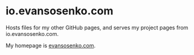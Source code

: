# io.evansosenko.com

Hosts files for my other GitHub pages,
and serves my project pages from io.evansosenko.com.

My homepage is [evansosenko.com](http://evansosenko.com).
